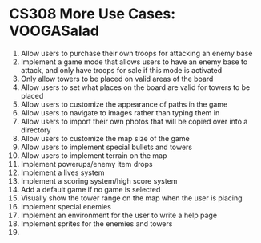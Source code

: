 CS308 More Use Cases: VOOGASalad
===================

1. Allow users to purchase their own troops for attacking an enemy base
2. Implement a game mode that allows users to have an enemy base to attack, and only have troops for sale if this mode is activated
3. Only allow towers to be placed on valid areas of the board
4. Allow users to set what places on the board are valid for towers to be placed
5. Allow users to customize the appearance of paths in the game
6. Allow users to navigate to images rather than typing them in
7. Allow users to import their own photos that will be copied over into a directory
8. Allow users to customize the map size of the game
9. Allow users to implement special bullets and towers
10. Allow users to implement terrain on the map
11. Implement powerups/enemy item drops
12. Implement a lives system 
13. Implement a scoring system/high score system
14. Add a default game if no game is selected
15. Visually show the tower range on the map when the user is placing
16. Implement special enemies
17. Implement an environment for the user to write a help page
18. Implement sprites for the enemies and towers
19. 
